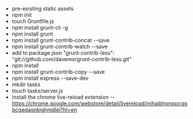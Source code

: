 - pre-existing static assets
- npm init
- touch Gruntfile.js
- npm install grunt-cli -g
- npm install grunt
- npm install grunt-contrib-concat --save
- npm install grunt-contrib-watch  --save
- add to package.json "grunt-contrib-less": "git://github.com/davemo/grunt-contrib-less.git"
- npm install
- npm install grunt-contrib-copy --save
- npm install express --save-dev
- mkdir tasks
- touch tasks/server.js
- install the chrome live-reload extension
-- https://chrome.google.com/webstore/detail/livereload/jnihajbhpnppcggbcgedagnkighmdlei?hl=en
